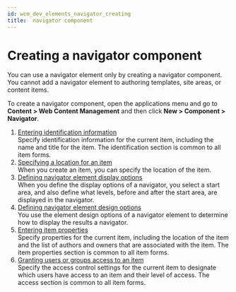 ```yaml
---
id: wcm_dev_elements_navigator_creating
title:  navigator component
---
```


# Creating a navigator component


You can use a navigator element only by creating a navigator component. You cannot add a navigator element to authoring templates, site areas, or content items.

To create a navigator component, open the applications menu and go to **Content > Web Content Management** and then click **New > Component > Navigator**.

1.  [Entering identification information](../../../content_management_artifacts/common/items_id.md)  
Specify identification information for the current item, including the name and title for the item. The identification section is common to all item forms.
2.  [Specifying a location for an item](../../../content_management_artifacts/common/items_location.md)  
When you create an item, you can specify the location of the item.
3.  [Defining navigator element display options](wcm_dev_elements_navigator_display.md)  
When you define the display options of a navigator, you select a start area, and also define what levels, before and after the start area, are displayed in the navigator.
4.  [Defining navigator element design options](wcm_dev_elements_navigator_using.md)  
You use the element design options of a navigator element to determine how to display the results a navigator.
5.  [Entering item properties](../../../content_management_artifacts/common/items_props.md)  
Specify properties for the current item, including the location of the item and the list of authors and owners that are associated with the item. The item properties section is common to all item forms.
6.  [Granting users or groups access to an item](../../../content_management_artifacts/common/grant_access.md)  
Specify the access control settings for the current item to designate which users have access to an item and their level of access. The access section is common to all item forms.

